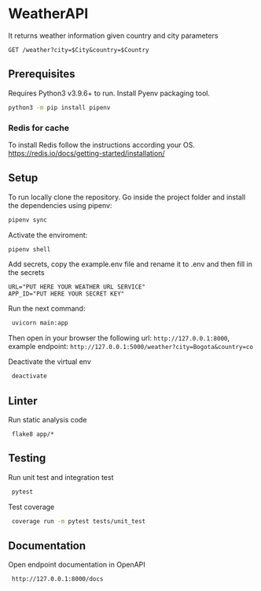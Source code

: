 # WeatherAPI
It returns weather information given country and city parameters
```http
GET /weather?city=$City&country=$Country
```
## Prerequisites
Requires Python3 v3.9.6+ to run.
Install Pyenv packaging tool.
```sh
python3 -m pip install pipenv
```

### Redis for cache
To install Redis follow the instructions according your OS.
https://redis.io/docs/getting-started/installation/

## Setup
To run locally clone the repository.
Go inside the project folder and install the dependencies using pipenv:
```sh
pipenv sync
```

Activate the enviroment:
```sh
pipenv shell
```
Add secrets, copy the example.env file and rename it to .env and then fill in the secrets
```
URL="PUT HERE YOUR WEATHER URL SERVICE"
APP_ID="PUT HERE YOUR SECRET KEY"
```
Run the next command:
```sh
 uvicorn main:app 
```

Then open in your browser the following url: ```http://127.0.0.1:8000```,
example endpoint:
```http://127.0.0.1:5000/weather?city=Bogota&country=co```



Deactivate the virtual env
```sh
 deactivate 
```

## Linter
Run static analysis code
```
 flake8 app/* 
```

## Testing

Run unit test and integration test
```sh
 pytest 
```
Test coverage
```sh
 coverage run -m pytest tests/unit_test 
```

## Documentation
Open endpoint documentation in OpenAPI 
```sh
 http://127.0.0.1:8000/docs 
```




